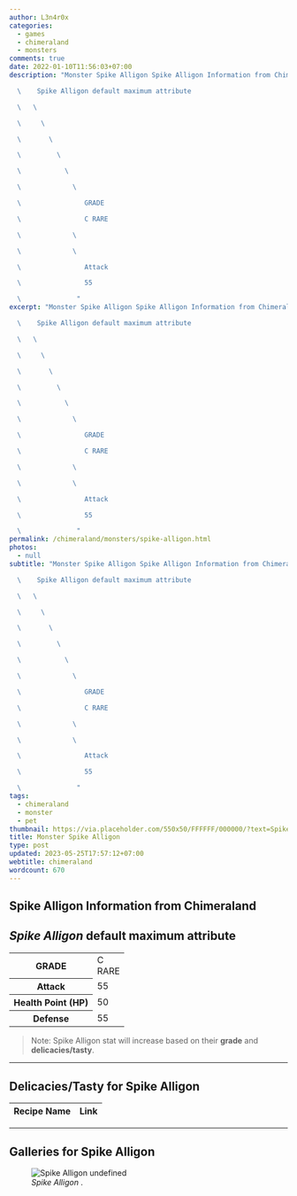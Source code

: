 ```yaml
---
author: L3n4r0x
categories:
  - games
  - chimeraland
  - monsters
comments: true
date: 2022-01-10T11:56:03+07:00
description: "Monster Spike Alligon Spike Alligon Information from Chimeraland

  \    Spike Alligon default maximum attribute

  \   \ 

  \     \ 

  \       \ 

  \         \ 

  \           \ 

  \             \ 

  \                GRADE

  \                C RARE

  \             \ 

  \             \ 

  \                Attack

  \                55

  \              "
excerpt: "Monster Spike Alligon Spike Alligon Information from Chimeraland

  \    Spike Alligon default maximum attribute

  \   \ 

  \     \ 

  \       \ 

  \         \ 

  \           \ 

  \             \ 

  \                GRADE

  \                C RARE

  \             \ 

  \             \ 

  \                Attack

  \                55

  \              "
permalink: /chimeraland/monsters/spike-alligon.html
photos:
  - null
subtitle: "Monster Spike Alligon Spike Alligon Information from Chimeraland

  \    Spike Alligon default maximum attribute

  \   \ 

  \     \ 

  \       \ 

  \         \ 

  \           \ 

  \             \ 

  \                GRADE

  \                C RARE

  \             \ 

  \             \ 

  \                Attack

  \                55

  \              "
tags:
  - chimeraland
  - monster
  - pet
thumbnail: https://via.placeholder.com/550x50/FFFFFF/000000/?text=Spike Alligon
title: Monster Spike Alligon
type: post
updated: 2023-05-25T17:57:12+07:00
webtitle: chimeraland
wordcount: 670
---
```


<link
  rel="stylesheet"
  href="https://rawcdn.githack.com/dimaslanjaka/Web-Manajemen/870a349/css/bootstrap-5-3-0-alpha3-wrapper.css"
/>
<section id="bootstrap-wrapper">
  <div data-bs-theme="dark">
    <h2>Spike Alligon Information from Chimeraland</h2>
    <h2 id="attribute"><i>Spike Alligon</i> default maximum attribute</h2>
    <div class="row">
      <div class="col mb-2">
        <div class="card">
          <div class="card-body">
            <table>
              <tr>
                <th>GRADE</th>
                <td>C <br /><span class="text-primary">RARE</span></td>
              </tr>
              <tr>
                <th>Attack</th>
                <td>55</td>
              </tr>
              <tr>
                <th>Health Point (HP)</th>
                <td>50</td>
              </tr>
              <tr>
                <th>Defense</th>
                <td>55</td>
              </tr>
            </table>
          </div>
        </div>
      </div>
    </div>
    <blockquote class="bd-callout bd-callout-warning">
      Note: Spike Alligon stat will increase based on their <b>grade</b> and
      <b>delicacies/tasty</b>.
    </blockquote>
    <hr />
    <h2 id="delicacies">Delicacies/Tasty for Spike Alligon</h2>
    <div class="card">
      <div class="card-body">
        <div class="table-responsive">
          <table class="table table-striped">
            <thead>
              <tr>
                <th>Recipe Name</th>
                <th>Link</th>
              </tr>
            </thead>
            <tbody></tbody>
          </table>
        </div>
      </div>
    </div>
    <hr />
    <div id="gallery">
      <h2>Galleries for Spike Alligon</h2>
      <div class="row">
        <div class="col-lg-6 col-12">
          <figure>
            <img
              src="https://www.webmanajemen.com/undefined"
              alt="Spike Alligon undefined"
            />
            <figcaption style="word-wrap: break-word">
              <i>Spike Alligon</i> .
            </figcaption>
          </figure>
        </div>
      </div>
    </div>
  </div>
</section>